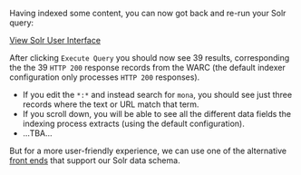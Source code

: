 Having indexed some content, you can now got back and re-run your Solr query:

<div class="center-align">
    <a class="btn-small" href="https://[[HOST_SUBDOMAIN]]-8983-[[KATACODA_HOST]].environments.katacoda.com/">View Solr User Interface</a>
</div>

After clicking `Execute Query` you should now see 39 results, corresponding the the 39 `HTTP 200` response records from the WARC (the default indexer configuration only processes `HTTP 200` responses).

* If you edit the `*:*` and instead search for `mona`, you should see just three records where the text or URL match that term.
* If you scroll down, you will be able to see all the different data fields the indexing process extracts (using the default configuration).
* ...TBA...

But for a more user-friendly experience, we can use one of the alternative [front ends](https://github.com/ukwa/webarchive-discovery/wiki/Front-ends) that support our Solr data schema.
